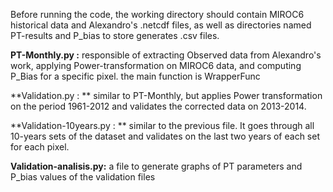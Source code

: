 Before running the code, the working directory should contain MIROC6 historical data and Alexandro's .netcdf files, as well as directories named PT-results and P_bias to store generates .csv files.

**PT-Monthly.py :**
responsible of extracting Observed data from Alexandro's work, applying Power-transformation on MIROC6 data, and computing P_Bias for a specific pixel.
the main function is WrapperFunc

**Validation.py : **
similar to PT-Monthly, but applies Power transformation on the period 1961-2012 and validates the corrected data on 2013-2014.

**Validation-10years.py : **
similar to the previous file. It goes through all 10-years sets of the dataset and validates on the last two years of each set for each pixel.

**Validation-analisis.py:**
a file to generate graphs of PT parameters and P_bias values of the validation files
